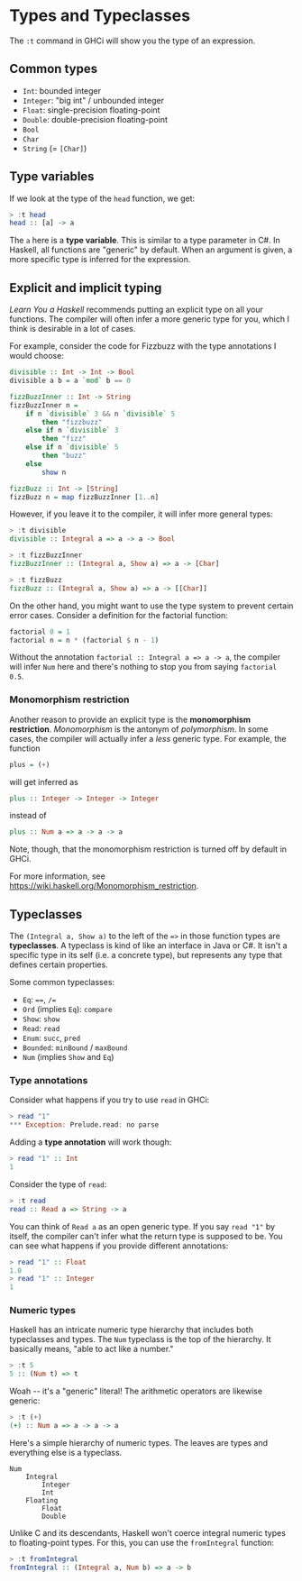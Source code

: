 # Types and Typeclasses

The `:t` command in GHCi will show you the type of an expression.

## Common types

- `Int`: bounded integer
- `Integer`: "big int" / unbounded integer
- `Float`: single-precision floating-point
- `Double`: double-precision floating-point
- `Bool`
- `Char`
- `String` (= `[Char]`)

## Type variables

If we look at the type of the `head` function, we get:

```hs
> :t head
head :: [a] -> a
```

The `a` here is a **type variable**.
This is similar to a type parameter in C#.
In Haskell, all functions are "generic" by default.
When an argument is given, a more specific type is inferred for the expression.

## Explicit and implicit typing

*Learn You a Haskell* recommends putting an explicit type on all your functions.
The compiler will often infer a more generic type for you, which I think is desirable in a lot of cases.

For example, consider the code for Fizzbuzz with the type annotations I would choose:

```hs
divisible :: Int -> Int -> Bool
divisible a b = a `mod` b == 0

fizzBuzzInner :: Int -> String
fizzBuzzInner n =
    if n `divisible` 3 && n `divisible` 5
        then "fizzbuzz"
    else if n `divisible` 3
        then "fizz"
    else if n `divisible` 5
        then "buzz"
    else
        show n

fizzBuzz :: Int -> [String]
fizzBuzz n = map fizzBuzzInner [1..n]
```

However, if you leave it to the compiler, it will infer more general types:

```hs
> :t divisible
divisible :: Integral a => a -> a -> Bool

> :t fizzBuzzInner
fizzBuzzInner :: (Integral a, Show a) => a -> [Char]

> :t fizzBuzz
fizzBuzz :: (Integral a, Show a) => a -> [[Char]]
```

On the other hand, you might want to use the type system to prevent certain error cases.
Consider a definition for the factorial function:

```hs
factorial 0 = 1
factorial n = n * (factorial $ n - 1)
```

Without the annotation `factorial :: Integral a => a -> a`, the compiler will infer `Num` here and there's nothing to stop you from saying `factorial 0.5`.

### Monomorphism restriction

Another reason to provide an explicit type is the **monomorphism restriction**.
*Monomorphism* is the antonym of *polymorphism*.
In some cases, the compiler will actually infer a *less* generic type.
For example, the function

```hs
plus = (+)
```

will get inferred as

```hs
plus :: Integer -> Integer -> Integer
```

instead of

```hs
plus :: Num a => a -> a -> a
```

Note, though, that the monomorphism restriction is turned off by default in GHCi.

For more information, see <https://wiki.haskell.org/Monomorphism_restriction>.

## Typeclasses

The `(Integral a, Show a)` to the left of the `=>` in those function types are **typeclasses**.
A typeclass is kind of like an interface in Java or C#.
It isn't a specific type in its self (i.e. a concrete type), but represents any type that defines certain properties.

Some common typeclasses:
- `Eq`: `==`, `/=`
- `Ord` (implies `Eq`): `compare`
- `Show`: `show`
- `Read`: `read`
- `Enum`: `succ`, `pred`
- `Bounded`: `minBound` / `maxBound`
- `Num` (implies `Show` and `Eq`)

### Type annotations

Consider what happens if you try to use `read` in GHCi:

```hs
> read "1"
*** Exception: Prelude.read: no parse
```

Adding a **type annotation** will work though:

```hs
> read "1" :: Int
1
```

Consider the type of `read`:

```hs
> :t read
read :: Read a => String -> a
```

You can think of `Read a` as an open generic type.
If you say `read "1"` by itself, the compiler can't infer what the return type is supposed to be.
You can see what happens if you provide different annotations:

```hs
> read "1" :: Float
1.0
> read "1" :: Integer
1
```

### Numeric types

Haskell has an intricate numeric type hierarchy that includes both typeclasses and types.
The `Num` typeclass is the top of the hierarchy.
It basically means, "able to act like a number."

```hs
> :t 5
5 :: (Num t) => t
```

Woah -- it's a "generic" literal!
The arithmetic operators are likewise generic:

```hs
> :t (+)
(+) :: Num a => a -> a -> a
```

Here's a simple hierarchy of numeric types.
The leaves are types and everything else is a typeclass.

```
Num
    Integral
        Integer
        Int
    Floating
        Float
        Double
```

Unlike C and its descendants, Haskell won't coerce integral numeric types to floating-point types.
For this, you can use the `fromIntegral` function:

```hs
> :t fromIntegral
fromIntegral :: (Integral a, Num b) => a -> b
```